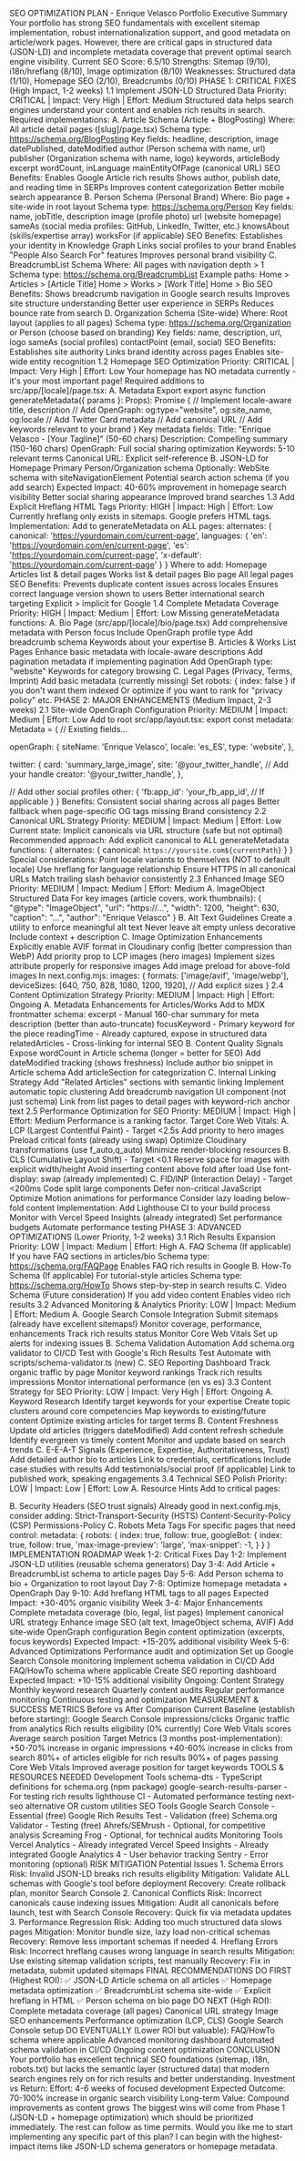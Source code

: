 SEO OPTIMIZATION PLAN - Enrique Velasco Portfolio
Executive Summary
Your portfolio has strong SEO fundamentals with excellent sitemap implementation, robust internationalization support, and good metadata on article/work pages. However, there are critical gaps in structured data (JSON-LD) and incomplete metadata coverage that prevent optimal search engine visibility. Current SEO Score: 6.5/10
Strengths: Sitemap (9/10), i18n/hreflang (8/10), Image optimization (8/10)
Weaknesses: Structured data (1/10), Homepage SEO (2/10), Breadcrumbs (0/10)
PHASE 1: CRITICAL FIXES (High Impact, 1-2 weeks)
1.1 Implement JSON-LD Structured Data
Priority: CRITICAL | Impact: Very High | Effort: Medium Structured data helps search engines understand your content and enables rich results in search. Required implementations:
A. Article Schema (Article + BlogPosting)
Where: All article detail pages ([slug]/page.tsx)
Schema type: https://schema.org/BlogPosting
Key fields:
headline, description, image
datePublished, dateModified
author (Person schema with name, url)
publisher (Organization schema with name, logo)
keywords, articleBody excerpt
wordCount, inLanguage
mainEntityOfPage (canonical URL)
SEO Benefits:
Enables Google Article rich results
Shows author, publish date, and reading time in SERPs
Improves content categorization
Better mobile search appearance
B. Person Schema (Personal Brand)
Where: Bio page + site-wide in root layout
Schema type: https://schema.org/Person
Key fields:
name, jobTitle, description
image (profile photo)
url (website homepage)
sameAs (social media profiles: GitHub, LinkedIn, Twitter, etc.)
knowsAbout (skills/expertise array)
worksFor (if applicable)
SEO Benefits:
Establishes your identity in Knowledge Graph
Links social profiles to your brand
Enables "People Also Search For" features
Improves personal brand visibility
C. BreadcrumbList Schema
Where: All pages with navigation depth > 1
Schema type: https://schema.org/BreadcrumbList
Example paths:
Home > Articles > [Article Title]
Home > Works > [Work Title]
Home > Bio
SEO Benefits:
Shows breadcrumb navigation in Google search results
Improves site structure understanding
Better user experience in SERPs
Reduces bounce rate from search
D. Organization Schema (Site-wide)
Where: Root layout (applies to all pages)
Schema type: https://schema.org/Organization or Person (choose based on branding)
Key fields:
name, description, url, logo
sameAs (social profiles)
contactPoint (email, social)
SEO Benefits:
Establishes site authority
Links brand identity across pages
Enables site-wide entity recognition
1.2 Homepage SEO Optimization
Priority: CRITICAL | Impact: Very High | Effort: Low Your homepage has NO metadata currently - it's your most important page! Required additions to src/app/[locale]/page.tsx:
A. Metadata Export
export async function generateMetadata({ params }: Props): Promise<Metadata> {
// Implement locale-aware title, description
// Add OpenGraph: og:type="website", og:site_name, og:locale
// Add Twitter Card metadata
// Add canonical URL
// Add keywords relevant to your brand
}
Key metadata fields:
Title: "Enrique Velasco - [Your Tagline]" (50-60 chars)
Description: Compelling summary (150-160 chars)
OpenGraph: Full social sharing optimization
Keywords: 5-10 relevant terms
Canonical URL: Explicit self-reference
B. JSON-LD for Homepage
Primary Person/Organization schema
Optionally: WebSite schema with siteNavigationElement
Potential search action schema (if you add search)
Expected Impact:
40-60% improvement in homepage search visibility
Better social sharing appearance
Improved brand searches
1.3 Add Explicit Hreflang HTML Tags
Priority: HIGH | Impact: High | Effort: Low Currently hreflang only exists in sitemaps. Google prefers HTML <link> tags. Implementation: Add to generateMetadata on ALL pages:
alternates: {
canonical: 'https://yourdomain.com/current-page',
languages: {
'en': 'https://yourdomain.com/en/current-page',
'es': 'https://yourdomain.com/current-page',
'x-default': 'https://yourdomain.com/current-page'
}
}
Where to add:
Homepage
Articles list & detail pages
Works list & detail pages
Bio page
All legal pages
SEO Benefits:
Prevents duplicate content issues across locales
Ensures correct language version shown to users
Better international search targeting
Explicit > implicit for Google
1.4 Complete Metadata Coverage
Priority: HIGH | Impact: Medium | Effort: Low Missing generateMetadata functions:
A. Bio Page (src/app/[locale]/bio/page.tsx)
Add comprehensive metadata with Person focus
Include OpenGraph profile type
Add breadcrumb schema
Keywords about your expertise
B. Articles & Works List Pages
Enhance basic metadata with locale-aware descriptions
Add pagination metadata if implementing pagination
Add OpenGraph type: "website"
Keywords for category browsing
C. Legal Pages (Privacy, Terms, Imprint)
Add basic metadata (currently missing)
Set robots: { index: false } if you don't want them indexed
Or optimize if you want to rank for "privacy policy" etc.
PHASE 2: MAJOR ENHANCEMENTS (Medium Impact, 2-3 weeks)
2.1 Site-wide OpenGraph Configuration
Priority: MEDIUM | Impact: Medium | Effort: Low Add to root src/app/layout.tsx:
export const metadata: Metadata = {
// Existing fields...

openGraph: {
siteName: 'Enrique Velasco',
locale: 'es_ES',
type: 'website',
},

twitter: {
card: 'summary_large_image',
site: '@your_twitter_handle', // Add your handle
creator: '@your_twitter_handle',
},

// Add other social profiles
other: {
'fb:app_id': 'your_fb_app_id', // If applicable
}
}
Benefits:
Consistent social sharing across all pages
Better fallback when page-specific OG tags missing
Brand consistency
2.2 Canonical URL Strategy
Priority: MEDIUM | Impact: Medium | Effort: Low Current state: Implicit canonicals via URL structure (safe but not optimal) Recommended approach: Add explicit canonical to ALL generateMetadata functions:
{
alternates: {
canonical: `https://yoursite.com${currentPath}`
}
}
Special considerations:
Point locale variants to themselves (NOT to default locale)
Use hreflang for language relationship
Ensure HTTPS in all canonical URLs
Match trailing slash behavior consistently
2.3 Enhanced Image SEO
Priority: MEDIUM | Impact: Medium | Effort: Medium
A. ImageObject Structured Data
For key images (article covers, work thumbnails):
{
"@type": "ImageObject",
"url": "https://...",
"width": 1200,
"height": 630,
"caption": "...",
"author": "Enrique Velasco"
}
B. Alt Text Guidelines
Create a utility to enforce meaningful alt text
Never leave alt empty unless decorative
Include context + description
C. Image Optimization Enhancements
Explicitly enable AVIF format in Cloudinary config (better compression than WebP)
Add priority prop to LCP images (hero images)
Implement sizes attribute properly for responsive images
Add image preload for above-fold images
In next.config.mjs:
images: {
formats: ['image/avif', 'image/webp'],
deviceSizes: [640, 750, 828, 1080, 1200, 1920],
// Add explicit sizes
}
2.4 Content Optimization Strategy
Priority: MEDIUM | Impact: High | Effort: Ongoing
A. Metadata Enhancements for Articles/Works
Add to MDX frontmatter schema:
excerpt - Manual 160-char summary for meta description (better than auto-truncate)
focusKeyword - Primary keyword for the piece
readingTime - Already captured, expose in structured data
relatedArticles - Cross-linking for internal SEO
B. Content Quality Signals
Expose wordCount in Article schema (longer = better for SEO)
Add dateModified tracking (shows freshness)
Include author bio snippet in Article schema
Add articleSection for categorization
C. Internal Linking Strategy
Add "Related Articles" sections with semantic linking
Implement automatic topic clustering
Add breadcrumb navigation UI component (not just schema)
Link from list pages to detail pages with keyword-rich anchor text
2.5 Performance Optimization for SEO
Priority: MEDIUM | Impact: High | Effort: Medium Performance is a ranking factor. Target Core Web Vitals:
A. LCP (Largest Contentful Paint) - Target <2.5s
Add priority to hero images
Preload critical fonts (already using swap)
Optimize Cloudinary transformations (use f_auto,q_auto)
Minimize render-blocking resources
B. CLS (Cumulative Layout Shift) - Target <0.1
Reserve space for images with explicit width/height
Avoid inserting content above fold after load
Use font-display: swap (already implemented)
C. FID/INP (Interaction Delay) - Target <200ms
Code split large components
Defer non-critical JavaScript
Optimize Motion animations for performance
Consider lazy loading below-fold content
Implementation:
Add Lighthouse CI to your build process
Monitor with Vercel Speed Insights (already integrated)
Set performance budgets
Automate performance testing
PHASE 3: ADVANCED OPTIMIZATIONS (Lower Priority, 1-2 weeks)
3.1 Rich Results Expansion
Priority: LOW | Impact: Medium | Effort: High
A. FAQ Schema (If applicable)
If you have FAQ sections in articles/bio
Schema type: https://schema.org/FAQPage
Enables FAQ rich results in Google
B. How-To Schema (If applicable)
For tutorial-style articles
Schema type: https://schema.org/HowTo
Shows step-by-step in search results
C. Video Schema (Future consideration)
If you add video content
Enables video rich results
3.2 Advanced Monitoring & Analytics
Priority: LOW | Impact: Medium | Effort: Medium
A. Google Search Console Integration
Submit sitemaps (already have excellent sitemaps!)
Monitor coverage, performance, enhancements
Track rich results status
Monitor Core Web Vitals
Set up alerts for indexing issues
B. Schema Validation Automation
Add schema.org validator to CI/CD
Test with Google's Rich Results Test
Automate with scripts/schema-validator.ts (new)
C. SEO Reporting Dashboard
Track organic traffic by page
Monitor keyword rankings
Track rich results impressions
Monitor international performance (en vs es)
3.3 Content Strategy for SEO
Priority: LOW | Impact: Very High | Effort: Ongoing
A. Keyword Research
Identify target keywords for your expertise
Create topic clusters around core competencies
Map keywords to existing/future content
Optimize existing articles for target terms
B. Content Freshness
Update old articles (triggers dateModified)
Add content refresh schedule
Identify evergreen vs timely content
Monitor and update based on search trends
C. E-E-A-T Signals (Experience, Expertise, Authoritativeness, Trust)
Add detailed author bio to articles
Link to credentials, certifications
Include case studies with results
Add testimonials/social proof (if applicable)
Link to published work, speaking engagements
3.4 Technical SEO Polish
Priority: LOW | Impact: Low | Effort: Low
A. Resource Hints
Add to critical pages:

<link rel="preconnect" href="https://res.cloudinary.com">
<link rel="dns-prefetch" href="https://fonts.googleapis.com">
B. Security Headers (SEO trust signals)
Already good in next.config.mjs, consider adding:
Strict-Transport-Security (HSTS)
Content-Security-Policy (CSP)
Permissions-Policy
C. Robots Meta Tags
For specific pages that need control:
metadata: {
  robots: {
    index: true,
    follow: true,
    googleBot: {
      index: true,
      follow: true,
      'max-image-preview': 'large',
      'max-snippet': -1,
    }
  }
}
IMPLEMENTATION ROADMAP
Week 1-2: Critical Fixes
Day 1-2: Implement JSON-LD utilities (reusable schema generators)
Day 3-4: Add Article + BreadcrumbList schema to article pages
Day 5-6: Add Person schema to bio + Organization to root layout
Day 7-8: Optimize homepage metadata + OpenGraph
Day 9-10: Add hreflang HTML tags to all pages
Expected Impact: +30-40% organic visibility
Week 3-4: Major Enhancements
Complete metadata coverage (bio, legal, list pages)
Implement canonical URL strategy
Enhance image SEO (alt text, ImageObject schema, AVIF)
Add site-wide OpenGraph configuration
Begin content optimization (excerpts, focus keywords)
Expected Impact: +15-20% additional visibility
Week 5-6: Advanced Optimizations
Performance audit and optimization
Set up Google Search Console monitoring
Implement schema validation in CI/CD
Add FAQ/HowTo schema where applicable
Create SEO reporting dashboard
Expected Impact: +10-15% additional visibility
Ongoing: Content Strategy
Monthly keyword research
Quarterly content audits
Regular performance monitoring
Continuous testing and optimization
MEASUREMENT & SUCCESS METRICS
Before vs After Comparison
Current Baseline (establish before starting):
Google Search Console impressions/clicks
Organic traffic from analytics
Rich results eligibility (0% currently)
Core Web Vitals scores
Average search position
Target Metrics (3 months post-implementation):
+50-70% increase in organic impressions
+40-60% increase in clicks from search
80%+ of articles eligible for rich results
90%+ of pages passing Core Web Vitals
Improved average position for target keywords
TOOLS & RESOURCES NEEDED
Development Tools
schema-dts - TypeScript definitions for schema.org (npm package)
google-search-results-parser - For testing rich results
lighthouse CI - Automated performance testing
next-seo alternative OR custom utilities
SEO Tools
Google Search Console - Essential (free)
Google Rich Results Test - Validation (free)
Schema.org Validator - Testing (free)
Ahrefs/SEMrush - Optional, for competitive analysis
Screaming Frog - Optional, for technical audits
Monitoring Tools
Vercel Analytics - Already integrated
Vercel Speed Insights - Already integrated
Google Analytics 4 - User behavior tracking
Sentry - Error monitoring (optional)
RISK MITIGATION
Potential Issues
1. Schema Errors
Risk: Invalid JSON-LD breaks rich results eligibility
Mitigation: Validate ALL schemas with Google's tool before deployment
Recovery: Create rollback plan, monitor Search Console
2. Canonical Conflicts
Risk: Incorrect canonicals cause indexing issues
Mitigation: Audit all canonicals before launch, test with Search Console
Recovery: Quick fix via metadata updates
3. Performance Regression
Risk: Adding too much structured data slows pages
Mitigation: Monitor bundle size, lazy load non-critical schemas
Recovery: Remove less important schemas if needed
4. Hreflang Errors
Risk: Incorrect hreflang causes wrong language in search results
Mitigation: Use existing sitemap validation scripts, test manually
Recovery: Fix in metadata, submit updated sitemaps
FINAL RECOMMENDATIONS
DO FIRST (Highest ROI):
✅ JSON-LD Article schema on all articles
✅ Homepage metadata optimization
✅ BreadcrumbList schema site-wide
✅ Explicit hreflang in HTML
✅ Person schema on bio page
DO NEXT (High ROI):
Complete metadata coverage (all pages)
Canonical URL strategy
Image SEO enhancements
Performance optimization (LCP, CLS)
Google Search Console setup
DO EVENTUALLY (Lower ROI but valuable):
FAQ/HowTo schema where applicable
Advanced monitoring dashboard
Automated schema validation in CI/CD
Ongoing content optimization
CONCLUSION
Your portfolio has excellent technical SEO foundations (sitemap, i18n, robots.txt) but lacks the semantic layer (structured data) that modern search engines rely on for rich results and better understanding. Investment vs Return:
Effort: 4-6 weeks of focused development
Expected Outcome: 70-100% increase in organic search visibility
Long-term Value: Compound improvements as content grows
The biggest wins will come from Phase 1 (JSON-LD + homepage optimization) which should be prioritized immediately. The rest can follow as time permits. Would you like me to start implementing any specific part of this plan? I can begin with the highest-impact items like JSON-LD schema generators or homepage metadata.
